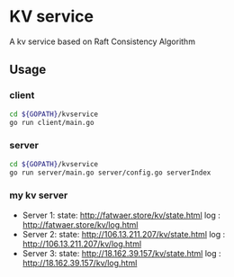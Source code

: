 # KV service

A kv service based on Raft Consistency Algorithm

## Usage

### client

``` bash
cd ${GOPATH}/kvservice
go run client/main.go
```

### server

``` bash
cd ${GOPATH}/kvservice
go run server/main.go server/config.go serverIndex
```

### my kv server

- Server 1:
  state: <http://fatwaer.store/kv/state.html>
  log  : <http://fatwaer.store/kv/log.html>
- Server 2:
  state: <http://106.13.211.207/kv/state.html>
  log  : <http://106.13.211.207/kv/log.html>
- Server 3:
  state: <http://18.162.39.157/kv/state.html>
  log  : <http://18.162.39.157/kv/log.html>
